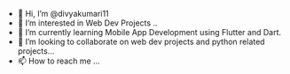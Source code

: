 - 👋 Hi, I’m @divyakumari11
- 👀 I’m interested in Web Dev Projects ..
- 🌱 I’m currently learning Mobile App Development using Flutter and Dart.
- 💞️ I’m looking to collaborate on web dev projects and python related projects...
- 📫 How to reach me ...

<!---
divyakumari11/divyakumari11 is a ✨ special ✨ repository because its `README.md` (this file) appears on your GitHub profile.
You can click the Preview link to take a look at your changes.
--->
